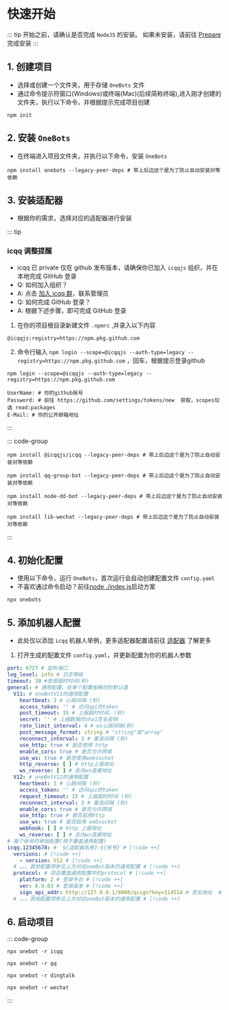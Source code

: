 # 快速开始
::: tip
开始之前，请确认是否完成 `NodeJS` 的安装。
如果未安装，请前往 [Prepare](./prepare.md) 完成安装
:::
## 1. 创建项目
- 选择或创建一个文件夹，用于存储 `OneBots` 文件
- 通过命令提示符窗口(Windows)或终端(Mac)(后续简称终端),进入刚才创建的文件夹，执行以下命令，并根据提示完成项目创建
```shell
npm init
```
## 2. 安装 `OneBots`
- 在终端进入项目文件夹，并执行以下命令，安装 `OneBots`
```shell
npm install onebots --legacy-peer-deps # 带上后边这个是为了防止自动安装对等依赖
```
## 3. 安装适配器
- 根据你的需求，选择对应的适配器进行安装

::: tip
### icqq 调整提醒
- icqq 已 private 仅在 github 发布版本，请确保你已加入 `icqqjs` 组织，并在本地完成 GitHub 登录
- Q: 如何加入组织？
- A: 点击 [加入 icqq 群](https://jq.qq.com/?_wv=1027&k=xAdGDRVh)，联系管理员
- Q: 如何完成 GitHub 登录？
- A: 根据下述步骤，即可完成 GitHub 登录
1. 在你的项目根目录新建文件 `.npmrc` ,并录入以下内容
```text
@icqqjs:registry=https://npm.pkg.github.com
```
2. 命令行输入 `npm login --scope=@icqqjs --auth-type=legacy --registry=https://npm.pkg.github.com` ，回车，根据提示登录github
```shell
npm login --scope=@icqqjs --auth-type=legacy --registry=https://npm.pkg.github.com

UserName: # 你的github账号
Password: # 前往 https://github.com/settings/tokens/new  获取，scopes勾选 read:packages 
E-Mail: # 你的公开邮箱地址
```
:::

::: code-group
```shell [ICQQ]
npm install @icqqjs/icqq --legacy-peer-deps # 带上后边这个是为了防止自动安装对等依赖
```
```shell [QQ官方机器人]
npm install qq-group-bot --legacy-peer-deps # 带上后边这个是为了防止自动安装对等依赖
```
```shell [钉钉机器人]
npm install node-dd-bot --legacy-peer-deps # 带上后边这个是为了防止自动安装对等依赖
```
```shell [微信机器人]
npm install lib-wechat --legacy-peer-deps # 带上后边这个是为了防止自动安装对等依赖
```
:::
## 4. 初始化配置
- 使用以下命令，运行 `OneBots`，首次运行会自动创建配置文件 `config.yaml`
- 不喜欢通过命令启动？前往[node ./index.js](./start-with-js.md)启动方案
```shell
npx onebots
```

## 5. 添加机器人配置
- 此处仅以添加 `icqq` 机器人举例，更多适配器配置请前往 [适配器](/guide/adapter) 了解更多
1. 打开生成的配置文件 `config.yaml`，并更新配置为你的机器人参数
```yaml
port: 6727 # 监听端口
log_level: info # 日志等级
timeout: 30 #登录超时时间(秒)
general: # 通用配置，在单个配置省略时的默认值
  V11: # oneBotV11的通用配置
    heartbeat: 3 # 心跳间隔 (秒)
    access_token: '' # 访问api的token
    post_timeout: 15 # 上报超时时间，(秒)
    secret: '' # 上报数据的sha1签名密钥
    rate_limit_interval: 4 # ws心跳间隔(秒)
    post_message_format: string # "string"或"array"
    reconnect_interval: 3 # 重连间隔 (秒)
    use_http: true # 是否使用 http
    enable_cors: true # 是否允许跨域
    use_ws: true # 是否使用websocket
    http_reverse: [ ] # http上报地址
    ws_reverse: [ ] # 反向ws连接地址
  V12: # oneBotV12的通用配置
    heartbeat: 3 # 心跳间隔 (秒)
    access_token: '' # 访问api的token
    request_timeout: 15 # 上报超时时间 (秒)
    reconnect_interval: 3 # 重连间隔 (秒)
    enable_cors: true # 是否允许跨域
    use_http: true # 是否启用http
    use_ws: true # 是否启用 websocket
    webhook: [ ] # http 上报地址
    ws_reverse: [ ] # 反向ws连接地址
# 每个账号的单独配置(用于覆盖通用配置)
icqq.12345678: # `${适配器名称}:${账号}`# [!code ++]
  versions: # [!code ++]
    - version: V12 # [!code ++]
  # 。。。其他配置项参见上方对应oneBot版本的通用配置 # [!code ++]
  protocol: # 将会覆盖通用配置中的protocol # [!code ++]
    platform: 2 # 登录平台 # [!code ++]
    ver: 8.9.83 # 登录版本 # [!code ++]
    sign_api_addr: http://127.0.0.1/8080/qsign?key=114514 # 签名地址  # [!code ++]
  # 。。。其他配置项参见上方对应oneBot版本的通用配置 # [!code ++]
```
## 6. 启动项目
::: code-group
```shell [ICQQ]
npx onebot -r icqq
```
```shell [QQ官方]
npx onebot -r qq
```
```shell [钉钉机器人]
npx onebot -r dingtalk
```
```shell [微信机器人]
npx onebot -r wechat
```
:::

